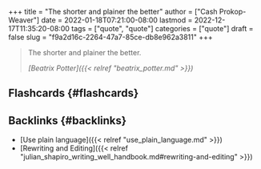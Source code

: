 +++
title = "The shorter and plainer the better"
author = ["Cash Prokop-Weaver"]
date = 2022-01-18T07:21:00-08:00
lastmod = 2022-12-17T11:35:20-08:00
tags = ["quote", "quote"]
categories = ["quote"]
draft = false
slug = "f9a2d16c-2264-47a7-85ce-db8e962a3811"
+++

> The shorter and plainer the better.
>
> _[Beatrix Potter]({{< relref "beatrix_potter.md" >}})_


## Flashcards {#flashcards}


## Backlinks {#backlinks}

-   [Use plain language]({{< relref "use_plain_language.md" >}})
-   [Rewriting and Editing]({{< relref "julian_shapiro_writing_well_handbook.md#rewriting-and-editing" >}})

